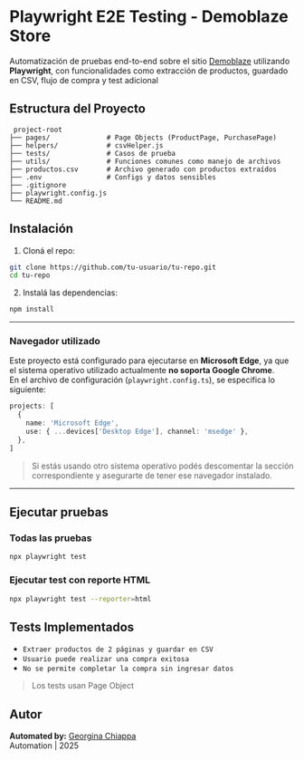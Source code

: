 #  Playwright E2E Testing - Demoblaze Store

Automatización de pruebas end-to-end sobre el sitio [Demoblaze](https://www.demoblaze.com) utilizando **Playwright**, con funcionalidades como extracción de productos, guardado en CSV,  flujo de compra y test adicional

##  Estructura del Proyecto

```
 project-root
├── pages/              # Page Objects (ProductPage, PurchasePage)
├── helpers/            # csvHelper.js 
├── tests/              # Casos de prueba
├── utils/              # Funciones comunes como manejo de archivos
├── productos.csv       # Archivo generado con productos extraídos
├── .env                # Configs y datos sensibles
├── .gitignore
├── playwright.config.js
└── README.md
```

##  Instalación

1. Cloná el repo:

```bash
git clone https://github.com/tu-usuario/tu-repo.git
cd tu-repo
```

2. Instalá las dependencias:

```bash
npm install
```

---

### Navegador utilizado

Este proyecto está configurado para ejecutarse en **Microsoft Edge**, ya que el sistema operativo utilizado actualmente **no soporta Google Chrome**.  
En el archivo de configuración (`playwright.config.ts`), se especifica lo siguiente:

```ts
projects: [
  {
    name: 'Microsoft Edge',
    use: { ...devices['Desktop Edge'], channel: 'msedge' },
  },
]
```

> Si estás usando otro sistema operativo podés descomentar la sección correspondiente y asegurarte de tener ese navegador instalado.

---


##  Ejecutar pruebas

###  Todas las pruebas

```bash
npx playwright test
```

###  Ejecutar test con reporte HTML

```bash
npx playwright test --reporter=html
```


##  Tests Implementados

- `Extraer productos de 2 páginas y guardar en CSV`
- `Usuario puede realizar una compra exitosa`
- `No se permite completar la compra sin ingresar datos`

>  Los tests usan Page Object  


##  Autor

**Automated by:** [Georgina Chiappa](https://uy.linkedin.com/in/georgina-chiappa)  
Automation | 2025

